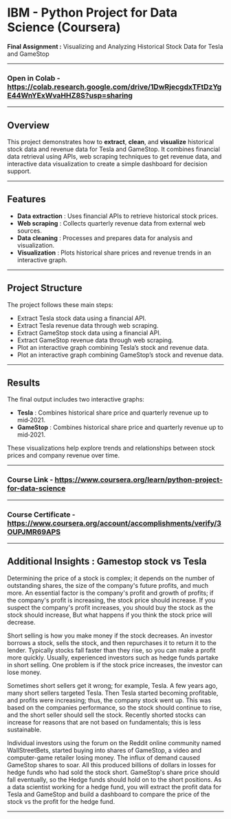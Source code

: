 # IBM - Python Project for Data Science (Coursera)
**Final Assignment :** Visualizing and Analyzing Historical Stock Data for Tesla and GameStop

---
### Open in Colab - https://colab.research.google.com/drive/1DwRjecgdxTFtDzYgE44WnYExWvaHHZ8S?usp=sharing
---
## Overview
This project demonstrates how to **extract**, **clean**, and **visualize** historical stock data and revenue data for Tesla and GameStop. It combines financial data retrieval using APIs, web scraping techniques to get revenue data, and interactive data visualization to create a simple dashboard for decision support.

---
## Features
- **Data extraction** : Uses financial APIs to retrieve historical stock prices.
- **Web scraping** : Collects quarterly revenue data from external web sources.
- **Data cleaning** : Processes and prepares data for analysis and visualization.
- **Visualization** : Plots historical share prices and revenue trends in an interactive graph.
---
## Project Structure
The project follows these main steps:
- Extract Tesla stock data using a financial API.
- Extract Tesla revenue data through web scraping.
- Extract GameStop stock data using a financial API.
- Extract GameStop revenue data through web scraping.
- Plot an interactive graph combining Tesla’s stock and revenue data.
- Plot an interactive graph combining GameStop’s stock and revenue data.
---
## Results
The final output includes two interactive graphs:
- **Tesla** : Combines historical share price and quarterly revenue up to mid‑2021.
- **GameStop** : Combines historical share price and quarterly revenue up to mid‑2021.

These visualizations help explore trends and relationships between stock prices and company revenue over time.

---
### Course Link - https://www.coursera.org/learn/python-project-for-data-science
---
### Course Certificate - https://www.coursera.org/account/accomplishments/verify/3OUPJMR69APS
---
## Additional Insights : Gamestop stock vs Tesla
Determining the price of a stock is complex; it depends on the number of outstanding shares, the size of the company's future profits, and much more.  An essential factor is the company's profit and growth of profits; if the company's profit is increasing, the stock price should increase.  If you suspect the company's profit increases, you should buy the stock as the stock should increase, But what happens if you think the stock price will decrease. 

Short selling is how you make money if the stock decreases. An investor borrows a stock, sells the stock, and then repurchases it to return it to the lender.  Typically stocks fall faster than they rise, so you can make a profit more quickly. Usually, experienced investors such as hedge funds partake in short selling. One problem is if the stock price increases, the investor can lose money.

Sometimes short sellers get it wrong; for example, Tesla.  A few years ago, many short sellers targeted Tesla. Then Tesla started becoming profitable, and profits were increasing; thus, the company stock went up. This was based on the companies performance, so the stock should continue to rise, and the short seller should sell the stock.  Recently shorted stocks can increase for reasons that are not based on fundamentals; this is less sustainable. 

Individual investors using the forum on the Reddit online community named WallStreetBets, started buying into shares of GameStop, a video and computer-game retailer losing money. The influx of demand caused GameStop shares to soar.  All this produced billions of dollars in losses for hedge funds who had sold the stock short. GameStop's share price should fall eventually, so the Hedge funds should hold on to the short positions. As a data scientist working for a hedge fund, you will extract the profit data for Tesla and GameStop and build a dashboard to compare the price of the stock vs the profit for the hedge fund.

---
